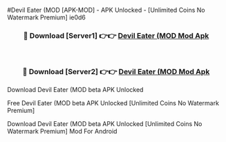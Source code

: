 #Devil Eater (MOD [APK-MOD] - APK Unlocked - [Unlimited Coins No Watermark Premium] ie0d6



<div align="center">

<h3>🔴 Download [Server1] 👉👉 <a href="https://momento.my/?title=Devil_Eater_(MOD">Devil Eater (MOD Mod Apk</a></h3><br>

<h3>🔴 Download [Server2] 👉👉 <a href="https://momento.my/?title=Devil_Eater_(MOD">Devil Eater (MOD Mod Apk</a></h3>
</div>



Download Devil Eater (MOD beta APK Unlocked

Free Devil Eater (MOD beta APK Unlocked [Unlimited Coins No Watermark Premium]

Download Devil Eater (MOD beta APK Unlocked [Unlimited Coins No Watermark Premium] Mod For Android
